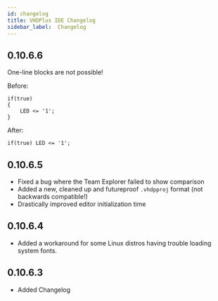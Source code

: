 ```yaml
---
id: changelog
title: VHDPlus IDE Changelog
sidebar_label:  Changelog
---
```


## 0.10.6.6

One-line blocks are not possible!

Before:
```vhdp
if(true)
{
    LED <= '1';
}
```

After:
```vhdp
if(true) LED <= '1';  
```


## 0.10.6.5

- Fixed a bug where the Team Explorer failed to show comparison
- Added a new, cleaned up and futureproof `.vhdpproj` format (not backwards compatible!)
- Drastically improved editor initialization time

## 0.10.6.4

- Added a workaround for some Linux distros having trouble loading system fonts.

## 0.10.6.3

- Added Changelog